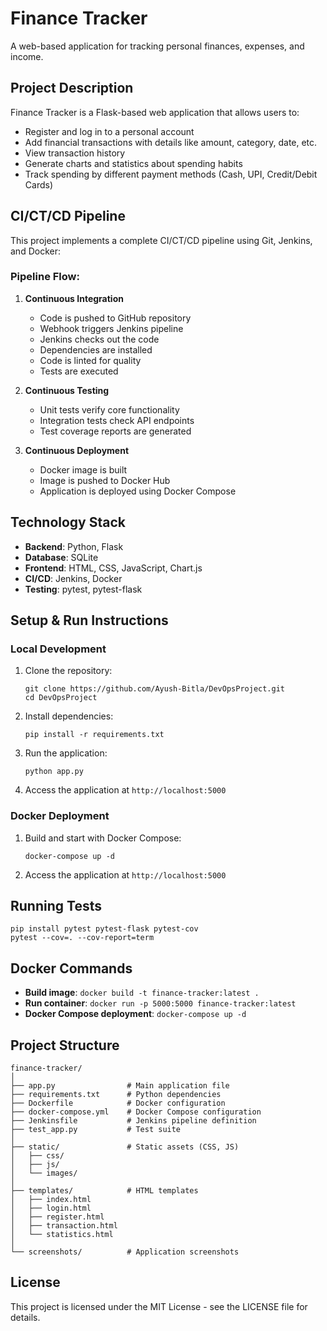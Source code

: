 # Finance Tracker

A web-based application for tracking personal finances, expenses, and income.

## Project Description

Finance Tracker is a Flask-based web application that allows users to:
- Register and log in to a personal account
- Add financial transactions with details like amount, category, date, etc.
- View transaction history
- Generate charts and statistics about spending habits
- Track spending by different payment methods (Cash, UPI, Credit/Debit Cards)

## CI/CT/CD Pipeline

This project implements a complete CI/CT/CD pipeline using Git, Jenkins, and Docker:

### Pipeline Flow:

1. **Continuous Integration**
   - Code is pushed to GitHub repository
   - Webhook triggers Jenkins pipeline
   - Jenkins checks out the code
   - Dependencies are installed
   - Code is linted for quality
   - Tests are executed

2. **Continuous Testing**
   - Unit tests verify core functionality
   - Integration tests check API endpoints
   - Test coverage reports are generated

3. **Continuous Deployment**
   - Docker image is built
   - Image is pushed to Docker Hub
   - Application is deployed using Docker Compose

## Technology Stack

- **Backend**: Python, Flask
- **Database**: SQLite
- **Frontend**: HTML, CSS, JavaScript, Chart.js
- **CI/CD**: Jenkins, Docker
- **Testing**: pytest, pytest-flask

## Setup & Run Instructions

### Local Development

1. Clone the repository:
   ```
   git clone https://github.com/Ayush-Bitla/DevOpsProject.git
   cd DevOpsProject
   ```

2. Install dependencies:
   ```
   pip install -r requirements.txt
   ```

3. Run the application:
   ```
   python app.py
   ```

4. Access the application at `http://localhost:5000`

### Docker Deployment

1. Build and start with Docker Compose:
   ```
   docker-compose up -d
   ```

2. Access the application at `http://localhost:5000`

## Running Tests

```
pip install pytest pytest-flask pytest-cov
pytest --cov=. --cov-report=term
```

## Docker Commands

- **Build image**: `docker build -t finance-tracker:latest .`
- **Run container**: `docker run -p 5000:5000 finance-tracker:latest`
- **Docker Compose deployment**: `docker-compose up -d`

## Project Structure

```
finance-tracker/
│
├── app.py                # Main application file
├── requirements.txt      # Python dependencies
├── Dockerfile            # Docker configuration
├── docker-compose.yml    # Docker Compose configuration
├── Jenkinsfile           # Jenkins pipeline definition
├── test_app.py           # Test suite
│
├── static/               # Static assets (CSS, JS)
│   ├── css/
│   ├── js/
│   └── images/
│
├── templates/            # HTML templates
│   ├── index.html
│   ├── login.html
│   ├── register.html
│   ├── transaction.html
│   └── statistics.html
│
└── screenshots/          # Application screenshots
```

## License

This project is licensed under the MIT License - see the LICENSE file for details.
